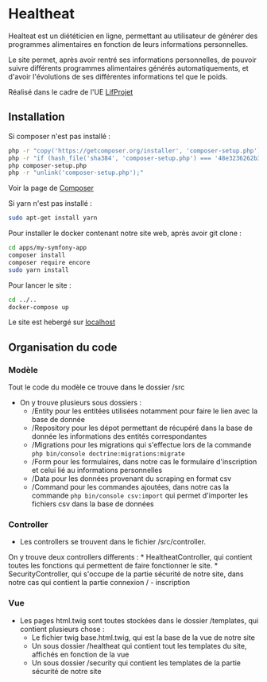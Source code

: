 # Healtheat

Healteat est un diététicien en ligne, permettant au utilisateur de générer des programmes alimentaires en fonction de leurs informations personnelles.

Le site permet, après avoir rentré ses informations personnelles, de pouvoir suivre différents programmes alimentaires générés automatiquements, et d'avoir l'évolutions de ses différentes informations tel que le poids.

Réalisé dans le cadre de l'UE [LifProjet](http://perso.univ-lyon1.fr/fabien.rico/site/projet:2019:pri:start)

## Installation

Si composer n'est pas installé :

```bash
php -r "copy('https://getcomposer.org/installer', 'composer-setup.php');"
php -r "if (hash_file('sha384', 'composer-setup.php') === '48e3236262b34d30969dca3c37281b3b4bbe3221bda826ac6a9a62d6444cdb0dcd0615698a5cbe587c3f0fe57a54d8f5') { echo 'Installer verified'; } else { echo 'Installer corrupt'; unlink('composer-setup.php'); } echo PHP_EOL;"
php composer-setup.php
php -r "unlink('composer-setup.php');"
```
Voir la page de [Composer](https://getcomposer.org/download/)

Si yarn n'est pas installé :

```bash
sudo apt-get install yarn
```

Pour installer le docker contenant notre site web, après avoir git clone : 

```bash
cd apps/my-symfony-app
composer install
composer require encore
sudo yarn install
```

Pour lancer le site :

```bash
cd ../..
docker-compose up
```

Le site est hebergé sur [localhost](https://localhost:8081)

## Organisation du code

### Modèle

Tout le code du modèle ce trouve dans le dossier /src

* On y trouve plusieurs sous dossiers :
    * /Entity pour les entitées utilisées notamment pour faire le lien avec la base de donnée
    * /Repository pour les dépot permettant de récupéré dans la base de donnée les informations des entités correspondantes
    * /Migrations pour les migrations qui s'effectue lors de la commande ```php bin/console doctrine:migrations:migrate ```
    * /Form pour les formulaires, dans notre cas le formulaire d'inscription et celui lié au informations personnelles
    * /Data pour les données provenant du scraping en format csv
    * /Command pour les commandes ajoutées, dans notre cas la commande ```php bin/console csv:import``` qui permet d'importer les fichiers csv dans la base de données

### Controller

* Les controllers se trouvent dans le fichier /src/controller.

On y trouve deux controllers differents :
    * HealtheatController, qui contient toutes les fonctions qui permettent de faire fonctionner le site.
    * SecurityController, qui s'occupe de la partie sécurité de notre site, dans notre cas qui contient la partie connexion / - inscription

### Vue

* Les pages html.twig sont toutes stockées dans le dossier /templates, qui contient plusieurs chose : 
    * Le fichier twig base.html.twig, qui est la base de la vue de notre site
    * Un sous dossier /healtheat qui contient tout les templates du site, affichés en fonction de la vue
    * Un sous dossier /security qui contient les templates de la partie sécurité de notre site